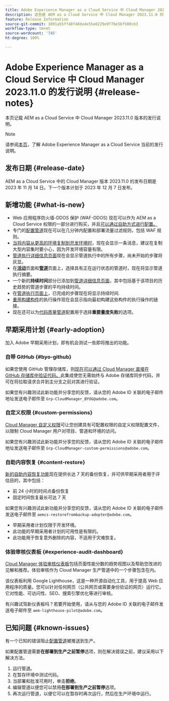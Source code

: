 ```yaml
---
title: Adobe Experience Manager as a Cloud Service 中 Cloud Manager 2023.11.0 的发行说明
description: 这些是 AEM as a Cloud Service 中 Cloud Manager 2023.11.0 的发行说明。
feature: Release Information
source-git-commit: 3891a55ff48f48de4e55e0229e9f76e5bf500cb3
workflow-type: tm+mt
source-wordcount: '745'
ht-degree: 100%

---
```



# Adobe Experience Manager as a Cloud Service 中 Cloud Manager 2023.11.0 的发行说明 {#release-notes}

本页记载 AEM as a Cloud Service 中 Cloud Manager 2023.11.0 版本的发行说明。

>[!NOTE]
>
>请参阅[本页](/help/release-notes/release-notes-cloud/release-notes-current.md)，了解 Adobe Experience Manager as a Cloud Service 当前的发行说明。

## 发布日期 {#release-date}

AEM as a Cloud Service 中的 Cloud Manager 版本 2023.11.0 的发布日期是 2023 年 11 月 14 日。下一个版本计划于 2023 年 12 月 7 日发布。

## 新增功能 {#what-is-new}

* Web 应用程序防火墙-DDOS 保护 (WAF-DDOS) 现在可以作为 AEM as a Cloud Service 权限的一部分进行购买，并且[可以通过自助方式进行配置。](/help/implementing/cloud-manager/getting-access-to-aem-in-cloud/creating-production-programs.md)
* 专门的[配置管道](/help/implementing/cloud-manager/configuring-pipelines/introduction-ci-cd-pipelines.md)现在可以在几分钟内配置和部署流量过滤规则，包括 WAF 规则。
* [当将内容从更高的环境复制到开发环境时](/help/implementing/developing/tools/content-copy.md)，现在会显示一条消息，建议在复制大型内容集时要小心，因为开发环境容量有限。
* [管道执行详细信息页面](/help/implementing/cloud-manager/configuring-pipelines/managing-pipelines.md#view-details)现在会显示管道执行中的所有步骤，尚未开始的步骤将灰显。
* 在&#x200B;**[活动](/help/implementing/cloud-manager/configuring-pipelines/managing-pipelines.md#activity)**&#x200B;页面和&#x200B;**[管道](/help/implementing/cloud-manager/configuring-pipelines/managing-pipelines.md#pipelines)**&#x200B;页面上，选择具有正在运行状态的管道时，现在将显示管道执行摘要。
* 一个新的&#x200B;**持续时间**&#x200B;部分已添加到[管道详细信息页面](/help/implementing/cloud-manager/configuring-pipelines/managing-pipelines.md#view-details)，其中包括基于该项目的历史趋势的管道步骤的平均持续时间。
* 在[管道执行页面上](/help/implementing/cloud-manager/configuring-pipelines/managing-pipelines.md#activity-window)，已完成的步骤现在将显示持续时间.
* [重用构建构件](/help/implementing/cloud-manager/getting-access-to-aem-in-cloud/setting-up-project.md#build-artifact-reuse)的执行操作现在会显示指向最初构建这些构件的执行操作的链接。
* 现在还可以为[代码质量管道](/help/implementing/cloud-manager/configuring-pipelines/configuring-non-production-pipelines.md)配置用于选择&#x200B;**重要量度失败**&#x200B;的选项。


## 早期采用计划 {#early-adoption}

加入 Adobe 早期采用计划，即有机会测试一些即将推出的功能。

### 自带 GitHub {#byo-github}

如果您使用 GitHub 管理存储库，则[现在可以通过 Cloud Manager 直接在 GitHub 存储库中验证代码。](/help/implementing/cloud-manager/managing-code/byo-github.md)此集成使您无需始终与 Adobe 存储库同步代码，并可在将拉取请求合并到主分支之前对其进行验证。

如果您有兴趣测试此新功能并分享您的反馈，请从您的 Adobe ID 关联的电子邮件地址发送电子邮件至 `Grp-CloudManager_BYOG@adobe.com`。

### 自定义权限 {#custom-permissions}

[Cloud Manager 自定义权限](/help/implementing/cloud-manager/custom-permissions.md)可让您创建具有可配置权限的自定义权限配置文件，以限制 Cloud Manager 用户对项目、管道和环境的访问。

如果您有兴趣测试此新功能并分享您的反馈，请从您的 Adobe ID 关联的电子邮件地址发送电子邮件至 `Grp-CloudManager-custom-permissions@adobe.com`。

### 自助内容恢复 {#content-restore}

[新的自助内容恢复功能](/help/operations/restore.md)现在提供长达 7 天的备份恢复，并可供早期采用者用于评估目的，其中包括：

* 前 24 小时的时间点备份恢复
* 固定时间恢复最长可达 7 天

如果您有兴趣测试此新功能并分享您的反馈，请从您的 Adobe ID 关联的电子邮件发送电子邮件至 `aemcs-restorefrombackup-adopter@adobe.com`。

* 早期采用者计划仅限于开发环境。
* 此功能的早期采用者计划的可用性是有限的。
* 此功能用于恢复意外删除的内容，不适用于灾难恢复。

### 体验审核仪表板 {#experience-audit-dashboard}

[Cloud Manager 体验审核仪表板](/help/implementing/cloud-manager/experience-audit-dashboard.md)包括页面性能分数的趋势视图以及帮助您改进的见解和推荐。体验审核作为 Cloud Manager 生产管道中的一个步骤包含在内。

该仪表板利用 Google Lighthouse，这是一种开源自动化工具，用于提高 Web 应用程序的质量。您可以针对任何网页（公共网页或需要身份验证的网页）运行它。它对性能、可访问性、SEO、搜索引擎优化等进行审核。

有兴趣试驾新仪表板吗？若要开始使用，请从与您的 Adobe ID 关联的电子邮件发送电子邮件至 `aem-lighthouse-pilot@adobe.com`。

## 已知问题 {#known-issues}

有一个已知的错误阻止[配置管道](/help/implementing/cloud-manager/configuring-pipelines/introduction-ci-cd-pipelines.md##config-deployment-pipeline)被推送到生产。

如果配置管道需要&#x200B;**在部署到生产之前暂停**&#x200B;选项，则在解决错误之前，建议采用以下解决方法。

1. 运行管道。
1. 在暂存环境中测试代码。
1. 当部署和批准可用时，单击&#x200B;**拒绝**。
1. 编辑管道以便您可以禁用&#x200B;**在部署到生产之前暂停**&#x200B;选项。
1. 再次运行管道，以便它可以在暂存时再次运行，然后在生产环境中运行。
